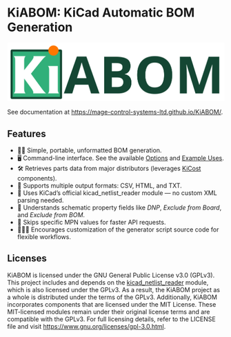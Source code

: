 # KiABOM: KiCad Automatic BOM Generation

![logo](images/kiabom-logo.svg)

See documentation at https://mage-control-systems-ltd.github.io/KiABOM/.

## Features
- 🧘‍♂️ Simple, portable, unformatted BOM generation.
- 🖥 Command-line interface. See the available [Options](https://mage-control-systems-ltd.github.io/KiABOM/usage.html#options) and [Example Uses](https://mage-control-systems-ltd.github.io/KiABOM/usage.html#example-uses).
- 🛠 Retrieves parts data from major distributors (leverages [KiCost](https://github.com/hildogjr/KiCost) components).
- 📑 Supports multiple output formats: CSV, HTML, and TXT.
- 🧹 Uses KiCad’s official kicad_netlist_reader module — no custom XML parsing needed.
- 🧠 Understands schematic property fields like *DNP*, *Exclude from Board*, and *Exclude from BOM*.
- 🚀 Skips specific MPN values for faster API requests.
- 👩🏼‍💻 Encourages customization of the generator script source code for flexible workflows.

## Licenses
KiABOM is licensed under the GNU General Public License v3.0 (GPLv3). This project includes and depends on the [kicad_netlist_reader](https://pypi.org/project/kicad-netlist-reader/) module, which is also licensed under the GPLv3. As a result, the KiABOM project as a whole is distributed under the terms of the GPLv3. Additionally, KiABOM incorporates components that are licensed under the MIT License. These MIT-licensed modules remain under their original license terms and are compatible with the GPLv3. For full licensing details, refer to the LICENSE file and visit https://www.gnu.org/licenses/gpl-3.0.html.
